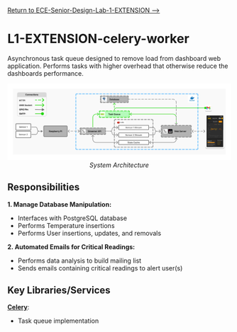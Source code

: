 [Return to ECE-Senior-Design-Lab-1-EXTENSION -->](/README.md)

# L1-EXTENSION-celery-worker
Asynchronous task queue designed to remove load from dashboard web application. Performs tasks with higher overhead that otherwise reduce the dashboards performance.

<div align="center">
  <img src="img/arch.png" alt="application responsibility" width="800">
  <div><em>System Architecture</em></div>
</div>

## Responsibilities
**1. Manage Database Manipulation:**
- Interfaces with PostgreSQL database
- Performs Temperature insertions
- Performs User insertions, updates, and removals

**2. Automated Emails for Critical Readings:**
- Performs data analysis to build mailing list
- Sends emails containing critical readings to alert user(s)

## Key Libraries/Services
**[Celery](https://redis.io/docs/latest/develop/data-types/streams/)**: 
- Task queue implementation

